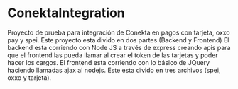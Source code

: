 # ConektaIntegration
Proyecto de prueba para integración de Conekta en pagos con tarjeta, oxxo pay y spei.
Este proyecto esta divido en dos partes (Backend y Frontend)
El backend esta corriendo con Node JS a través de express creando apis para que el frontend las pueda llamar al crear el token de las tarjetas y poder hacer los cargos.
El frontend esta corriendo con lo básico de JQuery haciendo llamadas ajax al nodejs. Este esta divido en tres archivos (spei, oxxo y tarjeta).